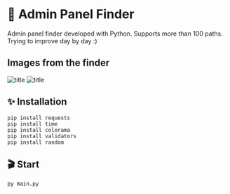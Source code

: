 # 🔎 Admin Panel Finder
Admin panel finder developed with Python. Supports more than 100 paths. Trying to improve day by day :)

## Images from the finder
![title](https://i.hizliresim.com/6becxlg.jpg)
![title](https://i.hizliresim.com/aytip20.jpg)

## ✨ Installation
```
pip install requests
pip install time
pip install colorama
pip install validators
pip install random
```

## 🎬 Start
```
py main.py
```
